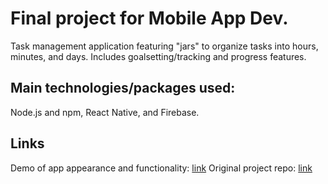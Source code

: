 # Final project for Mobile App Dev.

Task management application featuring "jars" to organize tasks into hours, minutes, and days. Includes goalsetting/tracking and progress features.

## Main technologies/packages used:
Node.js and npm, React Native, and Firebase.

## Links
Demo of app appearance and functionality: [link](https://drive.google.com/file/d/1uevMSjDohk7BzSxJioWvYGzlaYmbmvec/view?usp=share_link)
Original project repo: [link](https://github.com/areebnoor1/TierApp)
